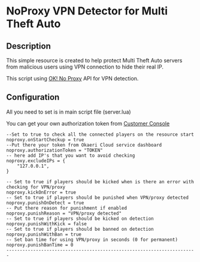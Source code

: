 # NoProxy VPN Detector for Multi Theft Auto

## Description

This simple resource is created to help protect Multi Theft Auto servers from malicious users using VPN connection to hide their real IP.

This script using [OK! No Proxy](https://www.okaeri.cloud/services/noproxy) API for VPN detection.

## Configuration

All you need to set is in main script file (server.lua)

You can get your own authorization token from [Customer Console](https://console.okaeri.cloud/)

```----------------------------Config----------------------------
--Set to true to check all the connected players on the resource start
noproxy.onStartCheckup = true 
--Put there your token from Okaeri Cloud service dashboard
noproxy.authorizationToken = "TOKEN"
-- here add IP's that you want to avoid checking
noproxy.excludeIPs = {
	"127.0.0.1",
}

-- Set to true if players should be kicked when is there an error with checking for VPN/proxy
noproxy.kickOnError = true
-- Set to true if players should be punished when VPN/proxy detected
noproxy.punishOnDetect = true
-- Put there reason for punishment if enabled
noproxy.punishReason = "VPN/proxy detected"
-- Set to true if players should be kicked on detection
noproxy.punishWithKick = false
-- Set to true if players should be banned on detection
noproxy.punishWithBan = true
-- Set ban time for using VPN/proxy in seconds (0 for permanent)
noproxy.punishBanTime = 0
-----------------------------------------------------------------------
```